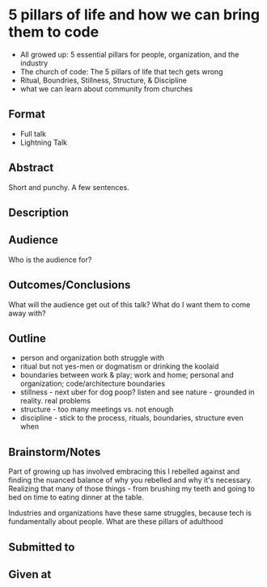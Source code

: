 # 5 pillars of life and how we can bring them to code

* All growed up: 5 essential pillars for people, organization, and the industry
* The church of code: The 5 pillars of life that tech gets wrong
* Ritual, Boundries, Stillness, Structure, & Discipline
* what we can learn about community from churches

## Format

* Full talk
* Lightning Talk

## Abstract
Short and punchy.  A few sentences.

## Description

## Audience
Who is the audience for?

## Outcomes/Conclusions
What will the audience get out of this talk? What do I want them to come
away with?

## Outline

- person and organization both struggle with
- ritual but not yes-men or dogmatism or drinking the koolaid
- boundaries between work & play; work and home; personal and organization; code/architecture boundaries
- stillness - next uber for dog poop? listen and see nature - grounded in reality.  real problems
- structure - too many meetings vs. not enough
- discipline - stick to the process, rituals, boundaries, structure even when

## Brainstorm/Notes
Part of growing up has involved embracing this I rebelled against and
finding the nuanced balance of why you rebelled and why it's necessary.
Realizing that many of those things - from brushing my teeth and going
to bed on time to eating dinner at the table.

Industries and organizations have these same struggles, because tech is
fundamentally about people.  What are these pillars of adulthood


## Submitted to


## Given at
